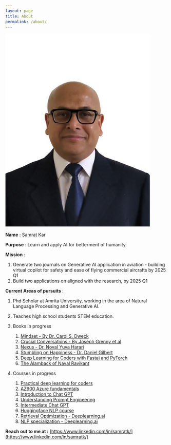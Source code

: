 ```yaml
---
layout: page
title: About
permalink: /about/
---
```

![Avatar](assets/img/my-photo-small.jpg "Samrat Kar")

**Name** : Samrat Kar

**Purpose** : Learn and apply AI for betterment of humanity.

**Mission** :

1. Generate two journals on Generative AI application in aviation - building virtual copilot for safety and ease of flying commercial aircrafts by 2025 Q1
2. Build two applications on aligned with the research, by 2025 Q1

**Current Areas of pursuits** :

1. Phd Scholar at Amrita University, working in the area of Natural Language Processing and Generative AI.
2. Teaches high school students STEM education.
3. Books in progress

   1. [Mindset - By Dr. Carol S. Dweck](https://www.amazon.in/MINDSET-REVISED-UPDATED-Paperback-Dweck/dp/1780332009/)
   2. [Crucial Conversations - By Joseph Grenny et al](https://www.amazon.in/CRUCIAL-CONVERSATIONS-Joseph-Grenny/dp/9355323352/ref=sr_1_1)
   3. [Nexus - Dr. Noval Yuva Harari](https://www.amazon.in/Nexus-Brief-History-Information-Networks/dp/B0CSYY5CR5/ref=sr_1_3)
   4. [Stumbling on Happiness - Dr. Daniel Gilbert](https://www.amazon.in/Stumbling-Happiness-Vintage-Daniel-Gilbert/dp/B0D7N5HWP6/ref=sr_1_1_sspa)
   5. [Deep Learning for Coders with Fastai and PyTorch](https://www.amazon.in/Deep-Learning-Coders-Fastai-PyTorch/dp/9355424272/ref=sr_1_2)
   6. [The Alamback of Naval Ravikant](https://www.amazon.in/Almanack-Naval-Ravikant-Wealth-Happiness/dp/9354893899/ref=sr_1_1_sspa)
4. Courses in progress

   1. [Practical deep learning for coders](https://course.fast.ai/)
   2. [AZ900 Azure fundamentals](https://app.datacamp.com/learn/skill-tracks/azure-fundamentals)
   3. [Introduction to Chat GPT](https://campus.datacamp.com/courses/introduction-to-chatgpt/interacting-with-chatgpt?ex=2)
   4. [Understanding Prompt Engineering](https://campus.datacamp.com/courses/understanding-prompt-engineering/prompting-unveiled?ex=1)
   5. [Intermediate Chat GPT](https://campus.datacamp.com/courses/intermediate-chatgpt/understanding-gpt-model-architecture?ex=1)
   6. [Huggingface NLP course](https://huggingface.co/learn/nlp-course/chapter1/1)
   7. [Retrieval Optimization - Deeplearning.ai](https://learn.deeplearning.ai/courses/retrieval-optimization-from-tokenization-to-vector-quantization/lesson/1/introduction)
   8. [NLP specialization - Deeplearning.ai](https://www.deeplearning.ai/courses/natural-language-processing-specialization/)

**Reach out to me at :** [https://www.linkedin.com/in/samratk/](https://www.linkedin.com/in/samratk/)
